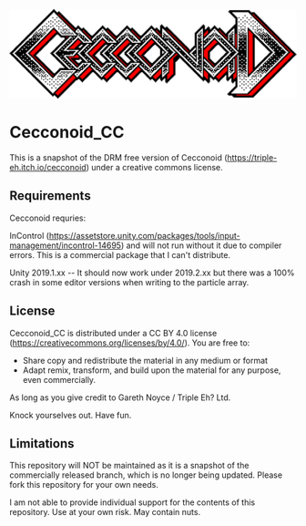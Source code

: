 ![logo](logo.png)

# Cecconoid_CC

This is a snapshot of the DRM free version of Cecconoid (https://triple-eh.itch.io/cecconoid) under a creative commons license. 

## Requirements

Cecconoid requries: 

InControl (https://assetstore.unity.com/packages/tools/input-management/incontrol-14695) and will not run without it due to compiler errors. This is a commercial package that I can't distribute. 

Unity 2019.1.xx -- It should now work under 2019.2.xx but there was a 100% crash in some editor versions when writing to the particle array. 

## License

Cecconoid_CC is distributed under a CC BY 4.0 license (https://creativecommons.org/licenses/by/4.0/). You are free to: 

* Share copy and redistribute the material in any medium or format
* Adapt remix, transform, and build upon the material for any purpose, even commercially. 

As long as you give credit to Gareth Noyce / Triple Eh? Ltd. 

Knock yourselves out. Have fun. 

## Limitations

This repository will NOT be maintained as it is a snapshot of the commercially released branch, which is no longer being updated. Please fork this repository for your own needs. 

I am not able to provide individual support for the contents of this repository. Use at your own risk. May contain nuts. 
